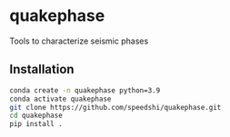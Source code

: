 # quakephase
Tools to characterize seismic phases


## Installation
```bash
conda create -n quakephase python=3.9
conda activate quakephase
git clone https://github.com/speedshi/quakephase.git
cd quakephase
pip install .
